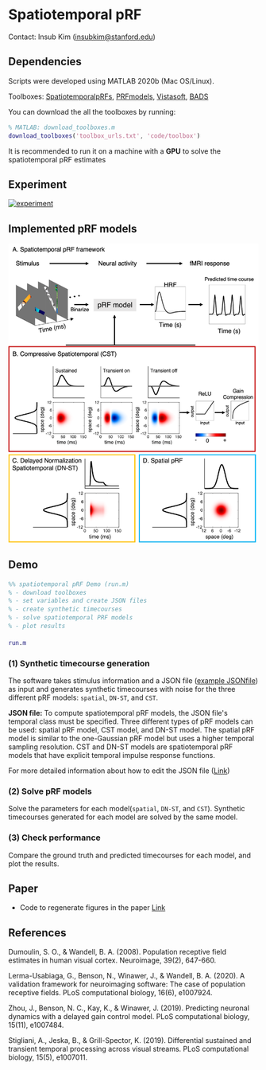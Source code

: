 # Spatiotemporal pRF 

Contact: Insub Kim (insubkim@stanford.edu)

## Dependencies
Scripts were developed using MATLAB 2020b (Mac OS/Linux).

Toolboxes: [SpatiotemporalpRFs](https://github.com/VPNL/spatiotemporalPRFs), [PRFmodels](https://github.com/vistalab/PRFmodel), [Vistasoft](https://github.com/KimInsub/vistasoft.git), [BADS](https://github.com/acerbilab/bads.git)

You can download the all the toolboxes by running:
```Matlab
% MATLAB: download_toolboxes.m
download_toolboxes('toolbox_urls.txt', 'code/toolbox')
```
It is recommended to run it on a machine with a **GPU** to solve the spatiotemporal pRF estimates


## Experiment
[![experiment](https://img.youtube.com/vi/M9LGkSw4n8Q/0.jpg)](https://youtu.be/M9LGkSw4n8Q)

## Implemented pRF models
<img src="doc/models.png " width="700">

## Demo

```Matlab
%% spatiotemporal pRF Demo (run.m)
% - download toolboxes
% - set variables and create JSON files
% - create synthetic timecourses
% - solve spatiotemporal PRF models
% - plot results

run.m

```

### (1) Synthetic timecourse generation
The software takes stimulus information and a JSON file ([example JSONfile](https://github.com/VPNL/stPRF/blob/main/template/template.json)) as input and generates synthetic timecourses with noise for the three different pRF models: `spatial`, `DN-ST`, and `CST`.

**JSON file:** To compute spatiotemporal pRF models, the JSON file's temporal class must be specified. 
Three different types of pRF models can be used: spatial pRF model, CST model, and DN-ST model. The spatial pRF model is similar to the one-Gaussian pRF model but uses a higher temporal sampling resolution. CST and DN-ST models are spatiotemporal pRF models that have explicit temporal impulse response functions. 

For more detailed information about how to edit the JSON file ([Link](https://github.com/vistalab/PRFmodel/wiki/prf-Synthesize:-how-to-edit-json-file))

### (2) Solve pRF models
Solve the parameters for each model(`spatial`, `DN-ST`, and `CST`). Synthetic timecourses generated for each model are solved by the same model.

### (3) Check performance
Compare the ground truth and predicted timecourses for each model, and plot the results.


## Paper

* Code to regenerate figures in the paper [Link](https://github.com/VPNL/stPRF/tree/main/code/figures)

## References
Dumoulin, S. O., & Wandell, B. A. (2008). Population receptive field estimates in human visual cortex. Neuroimage, 39(2), 647-660.

Lerma-Usabiaga, G., Benson, N., Winawer, J., & Wandell, B. A. (2020). A validation framework for neuroimaging software: The case of population receptive fields. PLoS computational biology, 16(6), e1007924.

Zhou, J., Benson, N. C., Kay, K., & Winawer, J. (2019). Predicting neuronal dynamics with a delayed gain control model. PLoS computational biology, 15(11), e1007484.

Stigliani, A., Jeska, B., & Grill-Spector, K. (2019). Differential sustained and transient temporal processing across visual streams. PLoS computational biology, 15(5), e1007011.
